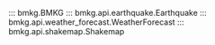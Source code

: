 ::: bmkg.BMKG
::: bmkg.api.earthquake.Earthquake
::: bmkg.api.weather_forecast.WeatherForecast
::: bmkg.api.shakemap.Shakemap
